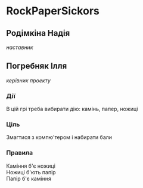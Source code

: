 # RockPaperSickors
## Родімкіна Надія
*наставник*
## Погребняк Ілля
*керівник проекту*  
### Дії
В цій грі треба вибирати дію: камінь, папер, ножиці
### Ціль
Змагтися з компю'тером і набирати бали
### Правила
Каміння б'є ножиці  
Ножиці б'ють папір  
Папір б'є каміння  

